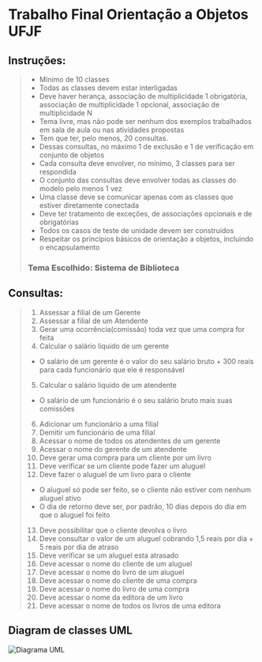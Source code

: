 # Trabalho Final Orientação a Objetos UFJF

## Instruções:

>
> - Mínimo de 10 classes
> - Todas as classes devem estar interligadas
> - Deve haver herança, associação de multiplicidade 1 obrigatória, associação de multiplicidade 1 opcional, associação de multiplicidade N
> - Tema livre, mas não pode ser nenhum dos exemplos trabalhados em sala de aula ou nas atividades propostas
> - Tem que ter, pelo menos, 20 consultas.
> - Dessas consultas, no máximo 1 de exclusão e 1 de verificação em conjunto de objetos
> - Cada consulta deve envolver, no mínimo, 3 classes para ser respondida
> - O conjunto das consultas deve envolver todas as classes do modelo pelo menos 1 vez
> - Uma classe deve se comunicar apenas com as classes que estiver diretamente conectada
> - Deve ter tratamento de exceções, de associações opcionais e de obrigatórias
> - Todos os casos de teste de unidade devem ser construídos
> - Respeitar os princípios básicos de orientação a objetos, incluindo o encapsulamento
>
> ### Tema Escolhido: Sistema de Biblioteca

## Consultas:
>
> 1. Assessar a filial de um Gerente
> 2. Assessar a filial de um Atendente
> 3. Gerar uma ocorrência(comissão) toda vez que uma compra for feita
> 4. Calcular o salário liquido de um gerente
>   - O salário de um gerente é o valor do seu salário bruto + 300 reais para cada funcionário que ele é responsável
> 5. Calcular o salário liquido de um atendente
>   - O salário de um funcionário é o seu salário bruto mais suas comissões
> 6. Adicionar um funcionário a uma filial
> 7. Demitir um funcionário de uma filial
> 8. Acessar o nome de todos os atendentes de um gerente
> 9. Acessar o nome do gerente de um atendente
> 10. Deve gerar uma compra para um cliente por um livro
> 11. Deve verificar se um cliente pode fazer um aluguel
> 12. Deve fazer o aluguel de um livro para o cliente
>   - O aluguel só pode ser feito, se o cliente não estiver com nenhum aluguel ativo
> 	- O dia de retorno deve ser, por padrão, 10 dias depois do dia em que o aluguel foi feito
> 13. Deve possibilitar que o cliente devolva o livro
> 14. Deve consultar o valor de um aluguel cobrando 1,5 reais por dia + 5 reais por dia de atraso
> 15. Deve verificar se um aluguel esta atrasado
> 16. Deve acessar o nome do cliente de um aluguel
> 17. Deve acessar o nome do livro de um aluguel
> 18. Deve acessar o nome do cliente de uma compra
> 19. Deve acessar o nome do livro de uma compra
> 20. Deve acessar o nome da editora de um livro
> 21. Deve acessar o nome de todos os livros de uma editora


## Diagram de classes UML
![Diagrama UML](https://github.com/user-attachments/assets/42452fee-9c94-45fc-90f6-3094448bd1ee)
